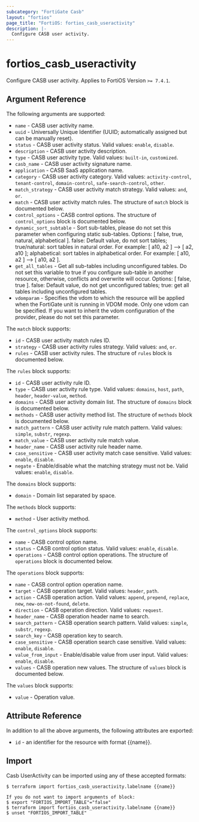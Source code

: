 ```yaml
---
subcategory: "FortiGate Casb"
layout: "fortios"
page_title: "FortiOS: fortios_casb_useractivity"
description: |-
  Configure CASB user activity.
---
```


# fortios_casb_useractivity
Configure CASB user activity. Applies to FortiOS Version `>= 7.4.1`.

## Argument Reference

The following arguments are supported:

* `name` - CASB user activity name.
* `uuid` - Universally Unique Identifier (UUID; automatically assigned but can be manually reset).
* `status` - CASB user activity status. Valid values: `enable`, `disable`.
* `description` - CASB user activity description.
* `type` - CASB user activity type. Valid values: `built-in`, `customized`.
* `casb_name` - CASB user activity signature name.
* `application` - CASB SaaS application name.
* `category` - CASB user activity category. Valid values: `activity-control`, `tenant-control`, `domain-control`, `safe-search-control`, `other`.
* `match_strategy` - CASB user activity match strategy. Valid values: `and`, `or`.
* `match` - CASB user activity match rules. The structure of `match` block is documented below.
* `control_options` - CASB control options. The structure of `control_options` block is documented below.
* `dynamic_sort_subtable` - Sort sub-tables, please do not set this parameter when configuring static sub-tables. Options: [ false, true, natural, alphabetical ]. false: Default value, do not sort tables; true/natural: sort tables in natural order. For example: [ a10, a2 ] --> [ a2, a10 ]; alphabetical: sort tables in alphabetical order. For example: [ a10, a2 ] --> [ a10, a2 ].
* `get_all_tables` - Get all sub-tables including unconfigured tables. Do not set this variable to true if you configure sub-table in another resource, otherwise, conflicts and overwrite will occur. Options: [ false, true ]. false: Default value, do not get unconfigured tables; true: get all tables including unconfigured tables. 
* `vdomparam` - Specifies the vdom to which the resource will be applied when the FortiGate unit is running in VDOM mode. Only one vdom can be specified. If you want to inherit the vdom configuration of the provider, please do not set this parameter.

The `match` block supports:

* `id` - CASB user activity match rules ID.
* `strategy` - CASB user activity rules strategy. Valid values: `and`, `or`.
* `rules` - CASB user activity rules. The structure of `rules` block is documented below.

The `rules` block supports:

* `id` - CASB user activity rule ID.
* `type` - CASB user activity rule type. Valid values: `domains`, `host`, `path`, `header`, `header-value`, `method`.
* `domains` - CASB user activity domain list. The structure of `domains` block is documented below.
* `methods` - CASB user activity method list. The structure of `methods` block is documented below.
* `match_pattern` - CASB user activity rule match pattern. Valid values: `simple`, `substr`, `regexp`.
* `match_value` - CASB user activity rule match value.
* `header_name` - CASB user activity rule header name.
* `case_sensitive` - CASB user activity match case sensitive. Valid values: `enable`, `disable`.
* `negate` - Enable/disable what the matching strategy must not be. Valid values: `enable`, `disable`.

The `domains` block supports:

* `domain` - Domain list separated by space.

The `methods` block supports:

* `method` - User activity method.

The `control_options` block supports:

* `name` - CASB control option name.
* `status` - CASB control option status. Valid values: `enable`, `disable`.
* `operations` - CASB control option operations. The structure of `operations` block is documented below.

The `operations` block supports:

* `name` - CASB control option operation name.
* `target` - CASB operation target. Valid values: `header`, `path`.
* `action` - CASB operation action. Valid values: `append`, `prepend`, `replace`, `new`, `new-on-not-found`, `delete`.
* `direction` - CASB operation direction. Valid values: `request`.
* `header_name` - CASB operation header name to search.
* `search_pattern` - CASB operation search pattern. Valid values: `simple`, `substr`, `regexp`.
* `search_key` - CASB operation key to search.
* `case_sensitive` - CASB operation search case sensitive. Valid values: `enable`, `disable`.
* `value_from_input` - Enable/disable value from user input. Valid values: `enable`, `disable`.
* `values` - CASB operation new values. The structure of `values` block is documented below.

The `values` block supports:

* `value` - Operation value.


## Attribute Reference

In addition to all the above arguments, the following attributes are exported:
* `id` - an identifier for the resource with format {{name}}.

## Import

Casb UserActivity can be imported using any of these accepted formats:
```
$ terraform import fortios_casb_useractivity.labelname {{name}}

If you do not want to import arguments of block:
$ export "FORTIOS_IMPORT_TABLE"="false"
$ terraform import fortios_casb_useractivity.labelname {{name}}
$ unset "FORTIOS_IMPORT_TABLE"
```
